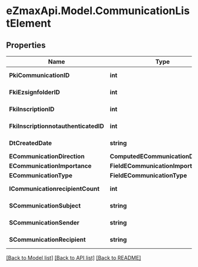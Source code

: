 
# eZmaxApi.Model.CommunicationListElement

## Properties

Name | Type | Description | Notes
------------ | ------------- | ------------- | -------------
**PkiCommunicationID** | **int** | The unique ID of the Communication. | 
**FkiEzsignfolderID** | **int** | The unique ID of the Ezsignfolder | [optional] 
**FkiInscriptionID** | **int** | The unique ID of the Inscription. | [optional] 
**FkiInscriptionnotauthenticatedID** | **int** | The unique ID of the Inscriptionnotauthenticated. | [optional] 
**DtCreatedDate** | **string** | The date and time at which the object was created | 
**ECommunicationDirection** | **ComputedECommunicationDirection** |  | 
**ECommunicationImportance** | **FieldECommunicationImportance** |  | 
**ECommunicationType** | **FieldECommunicationType** |  | 
**ICommunicationrecipientCount** | **int** | The count of Communicationrecipient | 
**SCommunicationSubject** | **string** | The subject of the Communication | 
**SCommunicationSender** | **string** | The sender name of the Communication | 
**SCommunicationRecipient** | **string** | The recipients&#39; name of the Communication | 

[[Back to Model list]](../README.md#documentation-for-models)
[[Back to API list]](../README.md#documentation-for-api-endpoints)
[[Back to README]](../README.md)

